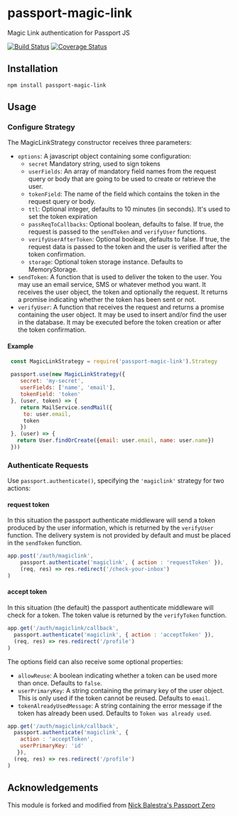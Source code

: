 # passport-magic-link
Magic Link authentication for Passport JS

[![Build Status](https://travis-ci.org/vinialbano/passport-magic-link.svg?branch=master)](https://travis-ci.org/vinialbano/passport-magic-link)
[![Coverage Status](https://coveralls.io/repos/github/vinialbano/passport-magic-link/badge.svg?branch=master)](https://coveralls.io/github/vinialbano/passport-magic-link?branch=master)

## Installation

  `npm install passport-magic-link`
  
## Usage

### Configure Strategy

  The MagicLinkStrategy constructor receives three parameters:

  * `options`: A javascript object containing some configuration:
    * `secret` Mandatory string, used to sign tokens
    * `userFields`: An array of mandatory field names from the request query or body that are going to be used to create or retrieve the user.
    * `tokenField`: The name of the field which contains the token in the request query or body.
    * `ttl`: Optional integer, defaults to 10 minutes (in seconds). It's used to set the token expiration
    * `passReqToCallbacks`: Optional boolean, defaults to false. If true, the request is passed to the `sendToken` and `verifyUser` functions.
    * `verifyUserAfterToken`: Optional boolean, defaults to false. If true, the request data is passed to the token and the user is verified after the token confirmation.
    * `storage`: Optional token storage instance. Defaults to MemoryStorage.
  * `sendToken`: A function that is used to deliver the token to the user. You may use an email service, SMS or whatever method you want. It receives the user object, the token and optionally the request. It returns a promise indicating whether the token has been sent or not.
  * `verifyUser`: A function that receives the request and returns a promise containing the user object. It may be used to insert and/or find the user in the database. It may be executed before the token creation or after the token confirmation.

#### Example
   
   ```javascript
    const MagicLinkStrategy = require('passport-magic-link').Strategy
    
    passport.use(new MagicLinkStrategy({
       secret: 'my-secret',
       userFields: ['name', 'email'],
       tokenField: 'token'
    }, (user, token) => {
       return MailService.sendMail({
        to: user.email,
        token
       })
    }, (user) => {
      return User.findOrCreate({email: user.email, name: user.name})
    }))
   ```
   
  
### Authenticate Requests
  
  Use `passport.authenticate()`, specifying the `'magiclink'` strategy for two actions:
  
#### request token
  In this situation the passport authenticate middleware will send a token produced by the user information, which is returned by the `verifyUser` function. The delivery system is not provided by default and must be placed in the `sendToken` function.
  
  ```javascript
  app.post('/auth/magiclink',
      passport.authenticate('magiclink', { action : 'requestToken' }),
      (req, res) => res.redirect('/check-your-inbox')
  )
  ```
  
#### accept token
  In this situation (the default) the passport authenticate middleware will check for a token. The token value is returned by the `verifyToken` function.
  
  ```javascript
  app.get('/auth/magiclink/callback',
    passport.authenticate('magiclink', { action : 'acceptToken' }),
    (req, res) => res.redirect('/profile')
  )
  ```
  
  The options field can also receive some optional properties:
  * `allowReuse`: A boolean indicating whether a token can be used more than once. Defaults to `false`.
  * `userPrimaryKey`: A string containing the primary key of the user object. This is only used if the token cannot be reused. Defaults to `email`.
  * `tokenAlreadyUsedMessage`: A string containing the error message if the token has already been used. Defaults to `Token was already used`.
  
  ```javascript
  app.get('/auth/magiclink/callback',
    passport.authenticate('magiclink', {
      action : 'acceptToken',
      userPrimaryKey: 'id'
     }),
    (req, res) => res.redirect('/profile')
  )
  ```
  
## Acknowledgements
  
  This module is forked and modified from [Nick Balestra's Passport Zero](https://github.com/nickbalestra/zero)
